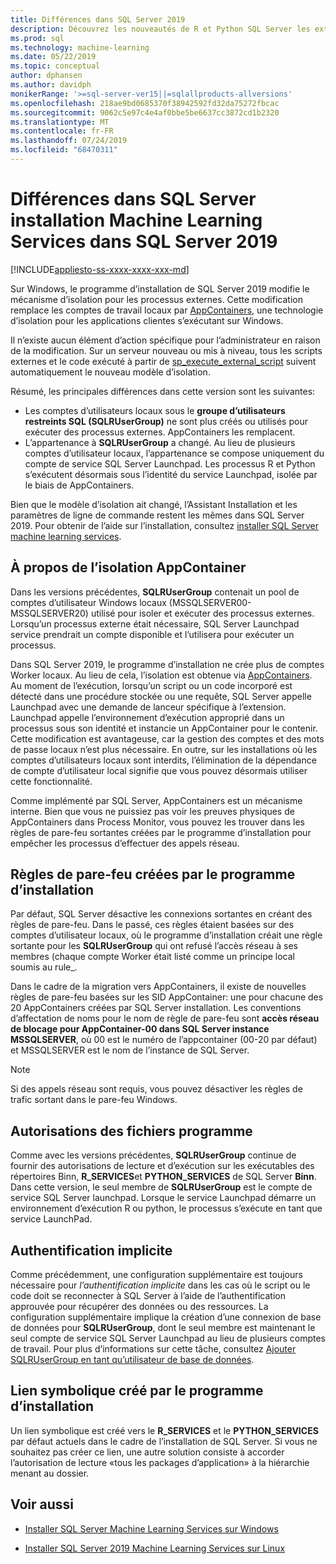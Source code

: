 ```yaml
---
title: Différences dans SQL Server 2019
description: Découvrez les nouveautés de R et Python SQL Server les extensions Machine Learning dans la version préliminaire SQL Server 2019.
ms.prod: sql
ms.technology: machine-learning
ms.date: 05/22/2019
ms.topic: conceptual
author: dphansen
ms.author: davidph
monikerRange: '>=sql-server-ver15||=sqlallproducts-allversions'
ms.openlocfilehash: 218ae9bd0685370f38942592fd32da75272fbcac
ms.sourcegitcommit: 9062c5e97c4e4af0bbe5be6637cc3872cd1b2320
ms.translationtype: MT
ms.contentlocale: fr-FR
ms.lasthandoff: 07/24/2019
ms.locfileid: "68470311"
---
```

# <a name="differences-in-sql-server-machine-learning-services-installation-in-sql-server-2019"></a>Différences dans SQL Server installation Machine Learning Services dans SQL Server 2019  
[!INCLUDE[appliesto-ss-xxxx-xxxx-xxx-md](../../includes/appliesto-ss-xxxx-xxxx-xxx-md.md)]

Sur Windows, le programme d’installation de SQL Server 2019 modifie le mécanisme d’isolation pour les processus externes. Cette modification remplace les comptes de travail locaux par [AppContainers](https://docs.microsoft.com/windows/desktop/secauthz/appcontainer-isolation), une technologie d’isolation pour les applications clientes s’exécutant sur Windows. 

Il n’existe aucun élément d’action spécifique pour l’administrateur en raison de la modification. Sur un serveur nouveau ou mis à niveau, tous les scripts externes et le code exécuté à partir de [sp_execute_external_script](../../relational-databases/system-stored-procedures/sp-execute-external-script-transact-sql.md) suivent automatiquement le nouveau modèle d’isolation. 

Résumé, les principales différences dans cette version sont les suivantes:

+ Les comptes d’utilisateurs locaux sous le **groupe d’utilisateurs restreints SQL (SQLRUserGroup)** ne sont plus créés ou utilisés pour exécuter des processus externes. AppContainers les remplacent.
+ L’appartenance à **SQLRUserGroup** a changé. Au lieu de plusieurs comptes d’utilisateur locaux, l’appartenance se compose uniquement du compte de service SQL Server Launchpad. Les processus R et Python s’exécutent désormais sous l’identité du service Launchpad, isolée par le biais de AppContainers.

Bien que le modèle d’isolation ait changé, l’Assistant Installation et les paramètres de ligne de commande restent les mêmes dans SQL Server 2019. Pour obtenir de l’aide sur l’installation, consultez [installer SQL Server machine learning services](sql-machine-learning-services-windows-install.md).

## <a name="about-appcontainer-isolation"></a>À propos de l’isolation AppContainer

Dans les versions précédentes, **SQLRUserGroup** contenait un pool de comptes d’utilisateur Windows locaux (MSSQLSERVER00-MSSQLSERVER20) utilisé pour isoler et exécuter des processus externes. Lorsqu’un processus externe était nécessaire, SQL Server Launchpad service prendrait un compte disponible et l’utilisera pour exécuter un processus. 

Dans SQL Server 2019, le programme d’installation ne crée plus de comptes Worker locaux. Au lieu de cela, l’isolation est obtenue via [AppContainers](https://docs.microsoft.com/windows/desktop/secauthz/appcontainer-isolation). Au moment de l’exécution, lorsqu’un script ou un code incorporé est détecté dans une procédure stockée ou une requête, SQL Server appelle Launchpad avec une demande de lanceur spécifique à l’extension. Launchpad appelle l’environnement d’exécution approprié dans un processus sous son identité et instancie un AppContainer pour le contenir. Cette modification est avantageuse, car la gestion des comptes et des mots de passe locaux n’est plus nécessaire. En outre, sur les installations où les comptes d’utilisateurs locaux sont interdits, l’élimination de la dépendance de compte d’utilisateur local signifie que vous pouvez désormais utiliser cette fonctionnalité.

Comme implémenté par SQL Server, AppContainers est un mécanisme interne. Bien que vous ne puissiez pas voir les preuves physiques de AppContainers dans Process Monitor, vous pouvez les trouver dans les règles de pare-feu sortantes créées par le programme d’installation pour empêcher les processus d’effectuer des appels réseau.

## <a name="firewall-rules-created-by-setup"></a>Règles de pare-feu créées par le programme d’installation

Par défaut, SQL Server désactive les connexions sortantes en créant des règles de pare-feu. Dans le passé, ces règles étaient basées sur des comptes d’utilisateur locaux, où le programme d’installation créait une règle sortante pour les **SQLRUserGroup** qui ont refusé l’accès réseau à ses membres (chaque compte Worker était listé comme un principe local soumis au rule_. 

Dans le cadre de la migration vers AppContainers, il existe de nouvelles règles de pare-feu basées sur les SID AppContainer: une pour chacune des 20 AppContainers créées par SQL Server installation. Les conventions d’affectation de noms pour le nom de règle de pare-feu sont **accès réseau de blocage pour AppContainer-00 dans SQL Server instance MSSQLSERVER**, où 00 est le numéro de l’appcontainer (00-20 par défaut) et MSSQLSERVER est le nom de l’instance de SQL Server. 

> [!Note]
> Si des appels réseau sont requis, vous pouvez désactiver les règles de trafic sortant dans le pare-feu Windows.

## <a name="program-file-permissions"></a>Autorisations des fichiers programme

Comme avec les versions précédentes, **SQLRUserGroup** continue de fournir des autorisations de lecture et d’exécution sur les exécutables des répertoires Binn, **R_SERVICES**et **PYTHON_SERVICES** de SQL Server **Binn**. Dans cette version, le seul membre de **SQLRUserGroup** est le compte de service SQL Server launchpad.  Lorsque le service Launchpad démarre un environnement d’exécution R ou python, le processus s’exécute en tant que service LaunchPad.

## <a name="implied-authentication"></a>Authentification implicite

Comme précédemment, une configuration supplémentaire est toujours nécessaire pour *l’authentification implicite* dans les cas où le script ou le code doit se reconnecter à SQL Server à l’aide de l’authentification approuvée pour récupérer des données ou des ressources. La configuration supplémentaire implique la création d’une connexion de base de données pour **SQLRUserGroup**, dont le seul membre est maintenant le seul compte de service SQL Server Launchpad au lieu de plusieurs comptes de travail. Pour plus d’informations sur cette tâche, consultez [Ajouter SQLRUserGroup en tant qu’utilisateur de base de données](../security/create-a-login-for-sqlrusergroup.md).


## <a name="symbolic-link-created-by-setup"></a>Lien symbolique créé par le programme d’installation

Un lien symbolique est créé vers le **R_SERVICES** et le **PYTHON_SERVICES** par défaut actuels dans le cadre de l’installation de SQL Server. Si vous ne souhaitez pas créer ce lien, une autre solution consiste à accorder l’autorisation de lecture «tous les packages d’application» à la hiérarchie menant au dossier.


## <a name="see-also"></a>Voir aussi

+ [Installer SQL Server Machine Learning Services sur Windows](sql-machine-learning-services-windows-install.md)

+ [Installer SQL Server 2019 Machine Learning Services sur Linux](../../linux/sql-server-linux-setup-machine-learning.md)
